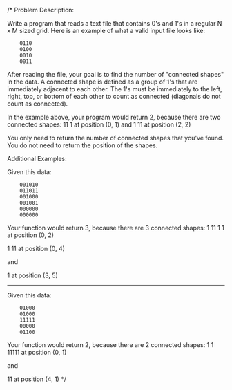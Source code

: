 /* Problem Description:

Write a program that reads a text file that contains 0's and 1's in a regular N x M sized grid.  Here is an example of what a valid input file looks like:

        0110
        0100
        0010
        0011

After reading the file, your goal is to find the number of "connected shapes" in the data.  A connected shape is defined as a group of 1's that are immediately adjacent to each other.  The 1's must be immediately to the left, right, top, or bottom of each other to count as connected (diagonals do not count as connected).

In the example above, your program would return 2, because there are two connected shapes:
        11
        1
at position (0, 1) and
1
        11
at position (2, 2)

You only need to return the number of connected shapes that you've found.  You do not need to return the position of the shapes.

Additional Examples:

Given this data:

        001010
        011011
        001000
        001001
        000000
        000000

Your function would return 3, because there are 3 connected shapes:
        1
        11
        1
        1    at position (0, 2)

1
        11   at position (0, 4)

and

1    at position (3, 5)

----------

Given this data:

        01000
        01000
        11111
        00000
        01100

Your function would return 2, because there are 2 connected shapes:
        1
        1
        11111    at position (0, 1)

and

11       at position (4, 1) */
